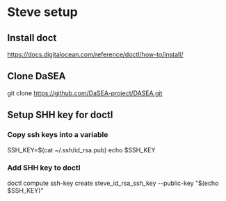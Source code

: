 # Steve setup

## Install doct

https://docs.digitalocean.com/reference/doctl/how-to/install/

## Clone DaSEA

git clone https://github.com/DaSEA-project/DASEA.git

## Setup SHH key for doctl

### Copy ssh keys into a variable

SSH_KEY=$(cat ~/.ssh/id_rsa.pub)
echo $SSH_KEY

### Add SHH key to doctl

doctl compute ssh-key create steve_id_rsa_ssh_key --public-key "$(echo $SSH_KEY)"
